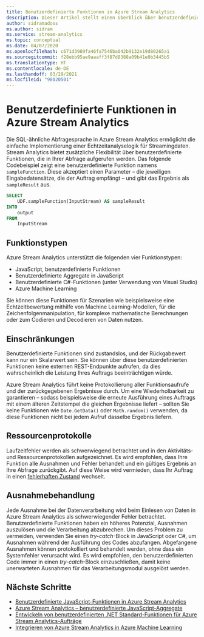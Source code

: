 ```yaml
---
title: Benutzerdefinierte Funktionen in Azure Stream Analytics
description: Dieser Artikel stellt einen Überblick über benutzerdefinierte Funktionen in Azure Stream Analytics bereit.
author: sidramadoss
ms.author: sidram
ms.service: stream-analytics
ms.topic: conceptual
ms.date: 04/07/2020
ms.openlocfilehash: c671d3989fa46fa7546ba042b9132e19d80265a1
ms.sourcegitcommit: f28ebb95ae9aaaff3f87d8388a09b41e0b3445b5
ms.translationtype: HT
ms.contentlocale: de-DE
ms.lasthandoff: 03/29/2021
ms.locfileid: "98020501"
---
```

# <a name="user-defined-functions-in-azure-stream-analytics"></a>Benutzerdefinierte Funktionen in Azure Stream Analytics

Die SQL-ähnliche Abfragesprache in Azure Stream Analytics ermöglicht die einfache Implementierung einer Echtzeitanalyselogik für Streamingdaten. Stream Analytics bietet zusätzliche Flexibilität über benutzerdefinierte Funktionen, die in Ihrer Abfrage aufgerufen werden. Das folgende Codebeispiel zeigt eine benutzerdefinierte Funktion namens `sampleFunction`. Diese akzeptiert einen Parameter – die jeweiligen Eingabedatensätze, die der Auftrag empfängt – und gibt das Ergebnis als `sampleResult` aus.

```sql
SELECT 
    UDF.sampleFunction(InputStream) AS sampleResult 
INTO 
    output 
FROM 
    InputStream 
```

## <a name="types-of-functions"></a>Funktionstypen

Azure Stream Analytics unterstützt die folgenden vier Funktionstypen: 

* JavaScript, benutzerdefinierte Funktionen 
* Benutzerdefinierte Aggregate in JavaScript 
* Benutzerdefinierte C#-Funktionen (unter Verwendung von Visual Studio) 
* Azure Machine Learning 

Sie können diese Funktionen für Szenarien wie beispielsweise eine Echtzeitbewertung mithilfe von Machine Learning-Modellen, für die Zeichenfolgenmanipulation, für komplexe mathematische Berechnungen oder zum Codieren und Decodieren von Daten nutzen. 

## <a name="limitations"></a>Einschränkungen

Benutzerdefinierte Funktionen sind zustandslos, und der Rückgabewert kann nur ein Skalarwert sein. Sie können über diese benutzerdefinierten Funktionen keine externen REST-Endpunkte aufrufen, da dies wahrscheinlich die Leistung Ihres Auftrags beeinträchtigen würde. 

Azure Stream Analytics führt keine Protokollierung aller Funktionsaufrufe und der zurückgegebenen Ergebnisse durch. Um eine Wiederholbarkeit zu garantieren – sodass beispielsweise die erneute Ausführung eines Auftrags mit einem älteren Zeitstempel die gleichen Ergebnisse liefert – sollten Sie keine Funktionen wie `Date.GetData()` oder `Math.random()` verwenden, da diese Funktionen nicht bei jedem Aufruf dasselbe Ergebnis liefern.  

## <a name="resource-logs"></a>Ressourcenprotokolle

Laufzeitfehler werden als schwerwiegend betrachtet und in den Aktivitäts- und Ressourcenprotokollen aufgezeichnet. Es wird empfohlen, dass Ihre Funktion alle Ausnahmen und Fehler behandelt und ein gültiges Ergebnis an Ihre Abfrage zurückgibt. Auf diese Weise wird vermieden, dass Ihr Auftrag in einen [fehlerhaften Zustand](job-states.md) wechselt.  

## <a name="exception-handling"></a>Ausnahmebehandlung

Jede Ausnahme bei der Datenverarbeitung wird beim Einlesen von Daten in Azure Stream Analytics als schwerwiegender Fehler betrachtet. Benutzerdefinierte Funktionen haben ein höheres Potenzial, Ausnahmen auszulösen und die Verarbeitung abzubrechen. Um dieses Problem zu vermeiden, verwenden Sie einen *try-catch*-Block in JavaScript oder C#, um Ausnahmen während der Ausführung des Codes abzufangen. Abgefangene Ausnahmen können protokolliert und behandelt werden, ohne dass ein Systemfehler verursacht wird. Es wird empfohlen, den benutzerdefinierten Code immer in einen *try-catch*-Block einzuschließen, damit keine unerwarteten Ausnahmen für das Verarbeitungsmodul ausgelöst werden.

## <a name="next-steps"></a>Nächste Schritte

* [Benutzerdefinierte JavaScript-Funktionen in Azure Stream Analytics](stream-analytics-javascript-user-defined-functions.md)
* [Azure Stream Analytics – benutzerdefinierte JavaScript-Aggregate](stream-analytics-javascript-user-defined-aggregates.md)
* [Entwickeln von benutzerdefinierten .NET Standard-Funktionen für Azure Stream Analytics-Aufträge](stream-analytics-edge-csharp-udf-methods.md)
* [Integrieren von Azure Stream Analytics in Azure Machine Learning](machine-learning-udf.md)
